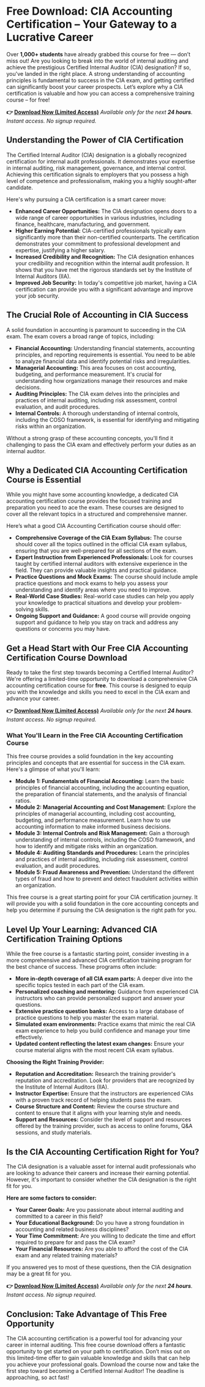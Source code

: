 # Free Download: CIA Accounting Certification – Your Gateway to a Lucrative Career

Over **1,000+ students** have already grabbed this course for free — don’t miss out! Are you looking to break into the world of internal auditing and achieve the prestigious Certified Internal Auditor (CIA) designation? If so, you've landed in the right place. A strong understanding of accounting principles is fundamental to success in the CIA exam, and getting certified can significantly boost your career prospects. Let’s explore why a CIA certification is valuable and how you can access a comprehensive training course – for free!

**👉 [Download Now (Limited Access)](https://udemywork.com/cia-accounting-certification)**
_Available only for the next **24 hours**. Instant access. No signup required._

## Understanding the Power of CIA Certification

The Certified Internal Auditor (CIA) designation is a globally recognized certification for internal audit professionals. It demonstrates your expertise in internal auditing, risk management, governance, and internal control. Achieving this certification signals to employers that you possess a high level of competence and professionalism, making you a highly sought-after candidate.

Here's why pursuing a CIA certification is a smart career move:

*   **Enhanced Career Opportunities:** The CIA designation opens doors to a wide range of career opportunities in various industries, including finance, healthcare, manufacturing, and government.
*   **Higher Earning Potential:** CIA-certified professionals typically earn significantly more than their non-certified counterparts. The certification demonstrates your commitment to professional development and expertise, justifying a higher salary.
*   **Increased Credibility and Recognition:** The CIA designation enhances your credibility and recognition within the internal audit profession. It shows that you have met the rigorous standards set by the Institute of Internal Auditors (IIA).
*   **Improved Job Security:** In today's competitive job market, having a CIA certification can provide you with a significant advantage and improve your job security.

## The Crucial Role of Accounting in CIA Success

A solid foundation in accounting is paramount to succeeding in the CIA exam. The exam covers a broad range of topics, including:

*   **Financial Accounting:** Understanding financial statements, accounting principles, and reporting requirements is essential. You need to be able to analyze financial data and identify potential risks and irregularities.
*   **Managerial Accounting:** This area focuses on cost accounting, budgeting, and performance measurement. It's crucial for understanding how organizations manage their resources and make decisions.
*   **Auditing Principles:** The CIA exam delves into the principles and practices of internal auditing, including risk assessment, control evaluation, and audit procedures.
*   **Internal Controls:** A thorough understanding of internal controls, including the COSO framework, is essential for identifying and mitigating risks within an organization.

Without a strong grasp of these accounting concepts, you'll find it challenging to pass the CIA exam and effectively perform your duties as an internal auditor.

## Why a Dedicated CIA Accounting Certification Course is Essential

While you might have some accounting knowledge, a dedicated CIA accounting certification course provides the focused training and preparation you need to ace the exam. These courses are designed to cover all the relevant topics in a structured and comprehensive manner.

Here’s what a good CIA Accounting Certification course should offer:

*   **Comprehensive Coverage of the CIA Exam Syllabus:** The course should cover all the topics outlined in the official CIA exam syllabus, ensuring that you are well-prepared for all sections of the exam.
*   **Expert Instruction from Experienced Professionals:** Look for courses taught by certified internal auditors with extensive experience in the field. They can provide valuable insights and practical guidance.
*   **Practice Questions and Mock Exams:** The course should include ample practice questions and mock exams to help you assess your understanding and identify areas where you need to improve.
*   **Real-World Case Studies:** Real-world case studies can help you apply your knowledge to practical situations and develop your problem-solving skills.
*   **Ongoing Support and Guidance:** A good course will provide ongoing support and guidance to help you stay on track and address any questions or concerns you may have.

## Get a Head Start with Our Free CIA Accounting Certification Course Download

Ready to take the first step towards becoming a Certified Internal Auditor? We're offering a limited-time opportunity to download a comprehensive CIA accounting certification course for **free**. This course is designed to equip you with the knowledge and skills you need to excel in the CIA exam and advance your career.

**👉 [Download Now (Limited Access)](https://udemywork.com/cia-accounting-certification)**
_Available only for the next **24 hours**. Instant access. No signup required._

### What You'll Learn in the Free CIA Accounting Certification Course

This free course provides a solid foundation in the key accounting principles and concepts that are essential for success in the CIA exam. Here's a glimpse of what you'll learn:

*   **Module 1: Fundamentals of Financial Accounting:** Learn the basic principles of financial accounting, including the accounting equation, the preparation of financial statements, and the analysis of financial ratios.
*   **Module 2: Managerial Accounting and Cost Management:** Explore the principles of managerial accounting, including cost accounting, budgeting, and performance measurement. Learn how to use accounting information to make informed business decisions.
*   **Module 3: Internal Controls and Risk Management:** Gain a thorough understanding of internal controls, including the COSO framework, and how to identify and mitigate risks within an organization.
*   **Module 4: Auditing Standards and Procedures:** Learn the principles and practices of internal auditing, including risk assessment, control evaluation, and audit procedures.
*   **Module 5: Fraud Awareness and Prevention:** Understand the different types of fraud and how to prevent and detect fraudulent activities within an organization.

This free course is a great starting point for your CIA certification journey. It will provide you with a solid foundation in the core accounting concepts and help you determine if pursuing the CIA designation is the right path for you.

## Level Up Your Learning: Advanced CIA Certification Training Options

While the free course is a fantastic starting point, consider investing in a more comprehensive and advanced CIA certification training program for the best chance of success. These programs often include:

*   **More in-depth coverage of all CIA exam parts:** A deeper dive into the specific topics tested in each part of the CIA exam.
*   **Personalized coaching and mentoring:** Guidance from experienced CIA instructors who can provide personalized support and answer your questions.
*   **Extensive practice question banks:** Access to a large database of practice questions to help you master the exam material.
*   **Simulated exam environments:** Practice exams that mimic the real CIA exam experience to help you build confidence and manage your time effectively.
*   **Updated content reflecting the latest exam changes:** Ensure your course material aligns with the most recent CIA exam syllabus.

**Choosing the Right Training Provider:**

*   **Reputation and Accreditation:** Research the training provider's reputation and accreditation. Look for providers that are recognized by the Institute of Internal Auditors (IIA).
*   **Instructor Expertise:** Ensure that the instructors are experienced CIAs with a proven track record of helping students pass the exam.
*   **Course Structure and Content:** Review the course structure and content to ensure that it aligns with your learning style and needs.
*   **Support and Resources:** Consider the level of support and resources offered by the training provider, such as access to online forums, Q&A sessions, and study materials.

## Is the CIA Accounting Certification Right for You?

The CIA designation is a valuable asset for internal audit professionals who are looking to advance their careers and increase their earning potential. However, it's important to consider whether the CIA designation is the right fit for you.

**Here are some factors to consider:**

*   **Your Career Goals:** Are you passionate about internal auditing and committed to a career in this field?
*   **Your Educational Background:** Do you have a strong foundation in accounting and related business disciplines?
*   **Your Time Commitment:** Are you willing to dedicate the time and effort required to prepare for and pass the CIA exam?
*   **Your Financial Resources:** Are you able to afford the cost of the CIA exam and any related training materials?

If you answered yes to most of these questions, then the CIA designation may be a great fit for you.

**👉 [Download Now (Limited Access)](https://udemywork.com/cia-accounting-certification)**
_Available only for the next **24 hours**. Instant access. No signup required._

## Conclusion: Take Advantage of This Free Opportunity

The CIA accounting certification is a powerful tool for advancing your career in internal auditing. This free course download offers a fantastic opportunity to get started on your path to certification. Don’t miss out on this limited-time offer to gain valuable knowledge and skills that can help you achieve your professional goals. Download the course now and take the first step toward becoming a Certified Internal Auditor! The deadline is approaching, so act fast!
